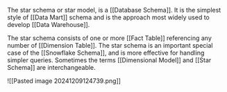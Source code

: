 
The star schema or star model, is a [[Database Schema]]. It is the simplest style of [[Data Mart]] schema and is the approach most widely used to develop [[Data Warehouse]].

The star schema consists of one or more [[Fact Table]] referencing any number of [[Dimension Table]]. The star schema is an important special case of the [[Snowflake Schema]], and is more effective for handling simpler queries. Sometimes the terms [[Dimensional Model]] and [[Star Schema]] are interchangeable.

![[Pasted image 20241209124739.png]]

